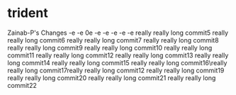 # trident

Zainab-P's Changes
-e
-e
0e
-e
-e
-e
-e
-e
really really long commit5
really really long commit6
really really long commit7
really really long commit8
really really long commit9
really really long commit10
really really long commit11
really really long commit12
really really long commit13
really really long commit14
really really long commit15
really really long commit16\really really long commit17really really long commit12
really really long commit19
really really long commit20
really really long commit21
really really long commit22